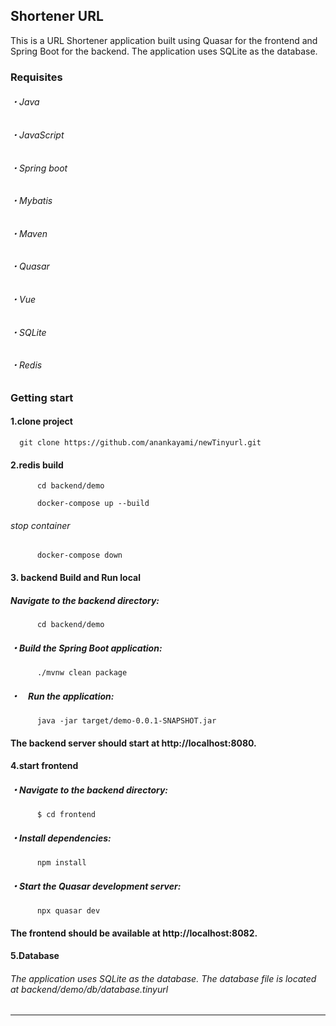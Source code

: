  ## Shortener URL
This is a URL Shortener application built using Quasar for the frontend and Spring Boot for the backend. The application uses SQLite as the database.
###   Requisites
######      ・Java 
######      ・JavaScript
######      ・Spring boot
######      ・Mybatis
######      ・Maven
######      ・Quasar
######      ・Vue
######      ・SQLite
######      ・Redis

### Getting start
####    1.clone project 
  ```
    git clone https://github.com/anankayami/newTinyurl.git
  ```

####    2.redis build
```
      cd backend/demo
```
```
      docker-compose up --build
```
###### stop container
```
      docker-compose down 
```

####     3. backend Build and Run local
#####       Navigate to the backend directory:
```
      cd backend/demo
```
#####    ・Build the Spring Boot application:
```
      ./mvnw clean package
```
#####    ・　Run the application:
```
      java -jar target/demo-0.0.1-SNAPSHOT.jar
```
#### The backend server should start at http://localhost:8080.

####     4.start frontend 
#####       ・Navigate to the backend directory:
```
      $ cd frontend
```
#####    ・Install dependencies:
```
      npm install
```
#####    ・Start the Quasar development server:
```
      npx quasar dev
  ```
####  The frontend should be available at http://localhost:8082.
####    5.Database
###### The application uses SQLite as the database. The database file is located at backend/demo/db/database.tinyurl
------------------------------------------------------------



